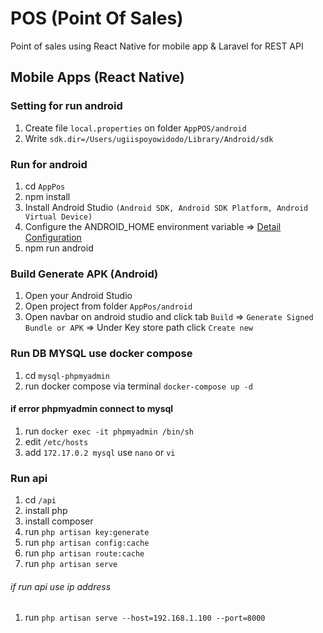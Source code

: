 # POS (Point Of Sales)

Point of sales using React Native for mobile app & Laravel for REST API

## Mobile Apps (React Native)

### Setting for run android

1. Create file `local.properties` on folder `AppPOS/android`
2. Write `sdk.dir=/Users/ugiispoyowidodo/Library/Android/sdk`

### Run for android

1. cd `AppPos`
2. npm install
3. Install Android Studio `(Android SDK, Android SDK Platform, Android Virtual Device)`
4. Configure the ANDROID_HOME environment variable => [Detail Configuration](https://reactnative.dev/docs/environment-setup)
5. npm run android

### Build Generate APK (Android)

1. Open your Android Studio
2. Open project from folder `AppPos/android`
3. Open navbar on android studio and click tab `Build` => `Generate Signed Bundle or APK` => Under Key store path click `Create new`
<!-- 3. Build from source => [Detail Configuration](https://reactnative.dev/contributing/how-to-build-from-source) -->
<!-- 4. Open navbar on android studio and click tab `Build` => `Build Bundle(s)/APK(s)` => `Build APK(s)` -->

### Run DB MYSQL use docker compose
1. cd  `mysql-phpmyadmin`
2. run docker compose via terminal `docker-compose up -d`

#### if error phpmyadmin connect to mysql
1. run `docker exec -it phpmyadmin /bin/sh`
2. edit `/etc/hosts`
1. add `172.17.0.2 mysql` use `nano` or `vi`

### Run api
1. cd `/api`
2. install php
3. install composer
4. run `php artisan key:generate`
5. run `php artisan config:cache`
6. run `php artisan route:cache`
7. run `php artisan serve`

###### if run api use ip address 
1. run `php artisan serve --host=192.168.1.100 --port=8000`
